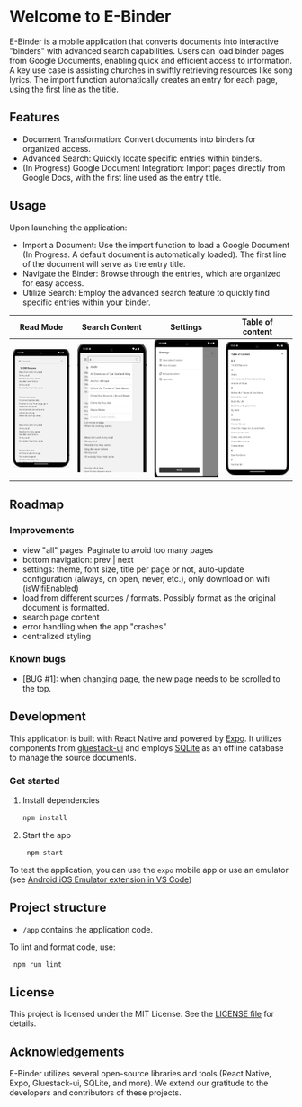 # Welcome to E-Binder

E-Binder is a mobile application that converts documents into interactive "binders" with advanced search capabilities. Users can load binder pages from Google Documents, enabling quick and efficient access to information. A key use case is assisting churches in swiftly retrieving resources like song lyrics. The import function automatically creates an entry for each page, using the first line as the title.

## Features

* Document Transformation: Convert documents into binders for organized access.
* Advanced Search: Quickly locate specific entries within binders.
* (In Progress) Google Document Integration: Import pages directly from Google Docs, with the first line used as the entry title.

## Usage

Upon launching the application:

* Import a Document: Use the import function to load a Google Document (In Progress. A default document is automatically loaded). The first line of the document will serve as the entry title.
* Navigate the Binder: Browse through the entries, which are organized for easy access.
* Utilize Search: Employ the advanced search feature to quickly find specific entries within your binder.

Read Mode                  |  Search Content           |  Settings                 |  Table of content
:-------------------------:|:-------------------------:|:-------------------------:|:-------------------------:
![Read content](https://github.com/dlyfoung/e-binder/blob/81f3035d47b2ff3a7dceab46f266dcd8a2c7426c/assets/screenshots/Screenshot-Reader.png) | ![Search content](https://github.com/dlyfoung/e-binder/blob/81f3035d47b2ff3a7dceab46f266dcd8a2c7426c/assets/screenshots/Screenshot-Search.png) | ![Settings](https://github.com/dlyfoung/e-binder/blob/81f3035d47b2ff3a7dceab46f266dcd8a2c7426c/assets/screenshots/Screenshot-Settings.png) | ![Table of Content](https://github.com/dlyfoung/e-binder/blob/81f3035d47b2ff3a7dceab46f266dcd8a2c7426c/assets/screenshots/Screenshot-TableOfContent.png)

## Roadmap
### Improvements
- view "all" pages: Paginate to avoid too many pages
- bottom navigation: prev | next
- settings: theme, font size, title per page or not, auto-update configuration (always, on open, never, etc.), only download on wifi (isWifiEnabled)
- load from different sources / formats. Possibly format as the original document is formatted.
- search page content
- error handling when the app "crashes"
- centralized styling

### Known bugs
- [BUG #1]: when changing page, the new page needs to be scrolled to the top.


## Development

This application is built with React Native and powered by [Expo](https://expo.dev). It utilizes components from [gluestack-ui](https://gluestack.io) and employs [SQLite](https://docs.expo.dev/versions/latest/sdk/sqlite/) as an offline database to manage the source documents.

### Get started

1. Install dependencies

   ```bash
   npm install
   ```

2. Start the app

   ```bash
    npm start
   ```

To test the application, you can use the `expo` mobile app or use an emulator (see [Android iOS Emulator extension in VS Code](https://marketplace.visualstudio.com/items?itemName=DiemasMichiels.emulate))


## Project structure

* `/app` contains the application code.


To lint and format code, use:

   ```bash
    npm run lint
   ```


## License

This project is licensed under the MIT License. See the [LICENSE file](https://github.com/dlyfoung/e-binder/blob/main/LICENSE.md) for details.

## Acknowledgements

E-Binder utilizes several open-source libraries and tools (React Native, Expo, Gluestack-ui, SQLite, and more). We extend our gratitude to the developers and contributors of these projects.